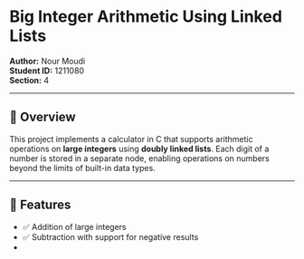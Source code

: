 # Big Integer Arithmetic Using Linked Lists

**Author:** Nour Moudi  
**Student ID:** 1211080  
**Section:** 4  

---

## 📌 Overview

This project implements a calculator in C that supports arithmetic operations on **large integers** using **doubly linked lists**. Each digit of a number is stored in a separate node, enabling operations on numbers beyond the limits of built-in data types.

---

## 🧠 Features

- ✅ Addition of large integers  
- ✅ Subtraction with support for negative results  
-
